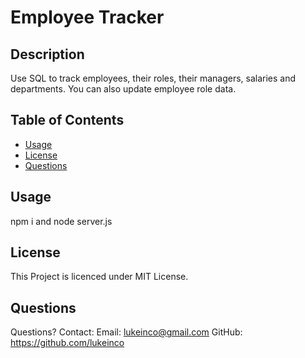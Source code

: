 
  # Employee Tracker

  ## Description
  Use SQL to track employees, their roles, their managers, salaries and departments. You can also update employee role data.

  ## Table of Contents
  - [Usage](#usage)
  - [License](#license)
  - [Questions](#questions)

  ## Usage
  npm i and node server.js  

  ## License
  This Project is licenced under MIT License.

  ## Questions
  Questions? Contact:
  Email: lukeinco@gmail.com
  GitHub: https://github.com/lukeinco
  